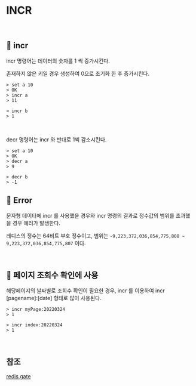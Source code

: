# INCR

<br>

## 📒 incr

incr 명령어는 데이터의 숫자를 1 씩 증가시킨다.

존재하지 않은 키일 경우 생성하여 0으로 초기화 한 후 증가시킨다.

```
> set a 10
> OK
> incr a
> 11

> incr b
> 1
```
<br>

decr 명령어는 incr 와 반대로 1씩 감소시킨다.

```
> set a 10
> OK
> decr a
> 9

> decr b
> -1
```

## 📕 Error

문자형 데이터에 incr 를 사용했을 경우와 incr 명령의 결과로 정수값의 범위를 초과했을 경우 에러가 발생한다.

레디스의 정수는 64비트 부호 정수이고, 범위는 `-9,223,372,036,854,775,808 ~ 9,223,372,036,854,775,807` 이다.

<br>

## 📗 페이지 조회수 확인에 사용

해당페이지의 날짜별로 조회수 확인이 필요한 경우, incr 를 이용하여 incr [pagename]:[date] 형태로 많이 사용된다.

```
> incr myPage:20220324
> 1

> incr index:20220324
> 1
```

<br>

## 참조

[redis gate](http://redisgate.kr/redis/command/incr.php)
